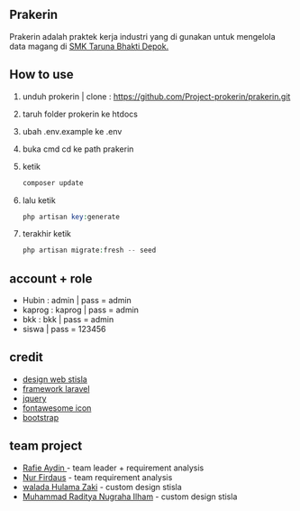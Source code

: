 ## Prakerin
Prakerin adalah praktek kerja industri yang di gunakan untuk mengelola data magang di [SMK Taruna Bhakti Depok.](https://www.smktarunabhakti.net)

## How to use
1. unduh prokerin | clone : <https://github.com/Project-prokerin/prakerin.git>
2. taruh folder prokerin ke htdocs
3. ubah .env.example ke .env
4. buka cmd cd ke path prakerin
5. ketik 
   
   ```php
   composer update
    ```
7. lalu ketik
 
   ```php
   php artisan key:generate
   ```
9. terakhir ketik


   ```php
   php artisan migrate:fresh -- seed
   ```


## account + role
- Hubin : admin | pass = admin
- kaprog : kaprog | pass = admin
- bkk : bkk | pass = admin
- siswa | pass = 123456

## credit
- [design web stisla](https://getstisla.com/)
- [framework laravel](https://laravel.com/)
- [jquery](https://jquery.com/)
- [fontawesome icon](https://fontawesome.com/)
- [bootstrap](https://getbootstrap.com/docs/4.6/getting-started/introduction/)


## team project
- [Rafie Aydin ](https://github.com/Rafieaydin) - team leader + requirement analysis
- [Nur Firdaus](https://github.com/NurFirdausR) - team requirement analysis
- [walada Hulama Zaki](https://github.com/waladahlmzaqi) - custom design stisla
- [Muhammad Raditya Nugraha Ilham](https://github.com/RadityaNugra) - custom design stisla

<!-- MARKDOWN LINKS -->
[contributors-shield]: https://img.shields.io/github/contributors/Project-prokerin/presensiRFID.svg?style=for-the-badge
[contributors-url]: https://github.com/Project-prokerin/presensiRFID/graphs/contributors
[forks-shield]: https://img.shields.io/github/forks/Project-prokerin/presensiRFID?style=for-the-badge
[forks-url]: https://github.com/Project-prokerin/presensiRFID/network/members
[stars-shield]: https://img.shields.io/github/stars/Project-prokerin/presensiRFID?style=for-the-badge
[stars-url]: https://github.com/Project-prokerin/presensiRFID/stargazers
[issues-shield]: https://img.shields.io/github/issues/Project-prokerin/presensiRFID?style=for-the-badge
[issues-url]: https://github.com/Project-prokerin/prakerin/issues

